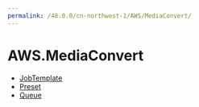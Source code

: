 ```yaml
---
permalink: /48.0.0/cn-northwest-1/AWS/MediaConvert/
---
```


# AWS.MediaConvert



* [JobTemplate](JobTemplate.md)
* [Preset](Preset.md)
* [Queue](Queue.md)